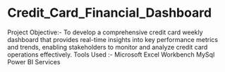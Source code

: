 # Credit_Card_Financial_Dashboard
Project Objective:-
To develop a comprehensive credit card weekly dashboard that provides real-time insights into key performance metrics and trends, enabling stakeholders to monitor and analyze credit card operations effectively.
Tools Used :-
Microsoft Excel
Workbench MySql
Power BI Services
